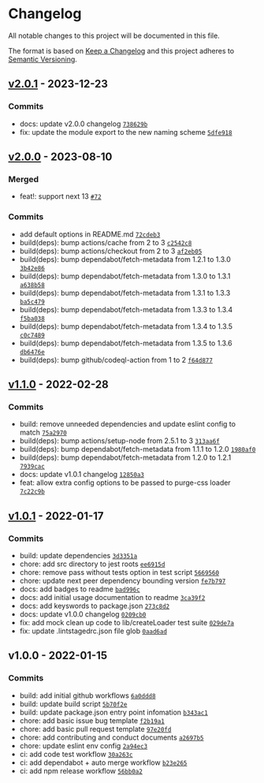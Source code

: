 # Changelog

All notable changes to this project will be documented in this file.

The format is based on [Keep a Changelog](https://keepachangelog.com/en/1.0.0/)
and this project adheres to [Semantic Versioning](https://semver.org/spec/v2.0.0.html).

## [v2.0.1](https://github.com/eels/next-purge-css-modules/compare/v2.0.0...v2.0.1) - 2023-12-23

### Commits

- docs: update v2.0.0 changelog [`738629b`](https://github.com/eels/next-purge-css-modules/commit/738629b3a91243e132db8204912a3078c4ff0f20)
- fix: update the module export to the new naming scheme [`5dfe918`](https://github.com/eels/next-purge-css-modules/commit/5dfe9188d20b4e1d13b63cc6d566dfa7eb475305)

## [v2.0.0](https://github.com/eels/next-purge-css-modules/compare/v1.1.0...v2.0.0) - 2023-08-10

### Merged

- feat!: support next 13 [`#72`](https://github.com/eels/next-purge-css-modules/pull/72)

### Commits

- add default options in README.md [`72cdeb3`](https://github.com/eels/next-purge-css-modules/commit/72cdeb3a24e1aa09acfb8aead6119af035803239)
- build(deps): bump actions/cache from 2 to 3 [`c2542c8`](https://github.com/eels/next-purge-css-modules/commit/c2542c8d61bea78276ddee142b2265a4f92ef319)
- build(deps): bump actions/checkout from 2 to 3 [`af2eb05`](https://github.com/eels/next-purge-css-modules/commit/af2eb054b63970ffd1a3ea9e90a053c93b064c63)
- build(deps): bump dependabot/fetch-metadata from 1.2.1 to 1.3.0 [`3b42e86`](https://github.com/eels/next-purge-css-modules/commit/3b42e86ffc9b4aa4b41f6387229f8800f2b0be4f)
- build(deps): bump dependabot/fetch-metadata from 1.3.0 to 1.3.1 [`a638b58`](https://github.com/eels/next-purge-css-modules/commit/a638b5840a03a60f50cbaadef5c602b9e0ea2d99)
- build(deps): bump dependabot/fetch-metadata from 1.3.1 to 1.3.3 [`ba5c479`](https://github.com/eels/next-purge-css-modules/commit/ba5c479f29559c92f22a9f5141aceac40906f17b)
- build(deps): bump dependabot/fetch-metadata from 1.3.3 to 1.3.4 [`f5ba038`](https://github.com/eels/next-purge-css-modules/commit/f5ba038f1176c5442e665787e84fbe628f29b821)
- build(deps): bump dependabot/fetch-metadata from 1.3.4 to 1.3.5 [`c0c7489`](https://github.com/eels/next-purge-css-modules/commit/c0c7489eb0c397681a17ad4950b0b6b5631f3bb3)
- build(deps): bump dependabot/fetch-metadata from 1.3.5 to 1.3.6 [`db6476e`](https://github.com/eels/next-purge-css-modules/commit/db6476e2f60d88ed276cc7e9f37ecf7db53d41ab)
- build(deps): bump github/codeql-action from 1 to 2 [`f64d877`](https://github.com/eels/next-purge-css-modules/commit/f64d8771cab7e6b7bfbc6fa5c0bc9643eae5c057)

## [v1.1.0](https://github.com/eels/next-purge-css-modules/compare/v1.0.1...v1.1.0) - 2022-02-28

### Commits

- build: remove unneeded dependencies and update eslint config to match [`75a2970`](https://github.com/eels/next-purge-css-modules/commit/75a2970ddb87ca7e424e620a7be199b180decac9)
- build(deps): bump actions/setup-node from 2.5.1 to 3 [`313aa6f`](https://github.com/eels/next-purge-css-modules/commit/313aa6f4425566e10b63ca44ccfc4d7d27b1ada6)
- build(deps): bump dependabot/fetch-metadata from 1.1.1 to 1.2.0 [`1980af0`](https://github.com/eels/next-purge-css-modules/commit/1980af0a5baef09faa949450c1eac636cef67686)
- build(deps): bump dependabot/fetch-metadata from 1.2.0 to 1.2.1 [`7939cac`](https://github.com/eels/next-purge-css-modules/commit/7939cac172751d8f44f3ca29b4e085e9aeed23f6)
- docs: update v1.0.1 changelog [`12850a3`](https://github.com/eels/next-purge-css-modules/commit/12850a30f6bbda50ab8175653fabed6f846a96a9)
- feat: allow extra config options to be passed to purge-css loader [`7c22c9b`](https://github.com/eels/next-purge-css-modules/commit/7c22c9ba94476204be12b07d1930e6d3fda270c7)

## [v1.0.1](https://github.com/eels/next-purge-css-modules/compare/v1.0.0...v1.0.1) - 2022-01-17

### Commits

- build: update dependencies [`3d3351a`](https://github.com/eels/next-purge-css-modules/commit/3d3351a2a8a2929e05381347ef0111b8b200b379)
- chore: add src directory to jest roots [`ee6915d`](https://github.com/eels/next-purge-css-modules/commit/ee6915d8a7c3484554f7fee3938d7fa527e62c13)
- chore: remove pass without tests option in test script [`5669560`](https://github.com/eels/next-purge-css-modules/commit/5669560fade4280c42ce7d7e8731a930a0fa395c)
- chore: update next peer dependency bounding version [`fe7b797`](https://github.com/eels/next-purge-css-modules/commit/fe7b7978c8f0e2381a53bdf8734ce0523c10b8ad)
- docs: add badges to readme [`bad996c`](https://github.com/eels/next-purge-css-modules/commit/bad996cc445e9df9294f204a812a8634af6d4c1f)
- docs: add initial usage documentation to readme [`3ca39f2`](https://github.com/eels/next-purge-css-modules/commit/3ca39f2f9b5cfb412f57b91fd0ebb0527faf81f1)
- docs: add keyswords to package.json [`273c8d2`](https://github.com/eels/next-purge-css-modules/commit/273c8d2b907a04639b7474db3f05bdc3b15dad9e)
- docs: update v1.0.0 changelog [`0209cb0`](https://github.com/eels/next-purge-css-modules/commit/0209cb02089074c9a98c54291e71c6b4bd32b8fb)
- fix: add mock clean up code to lib/createLoader test suite [`029de7a`](https://github.com/eels/next-purge-css-modules/commit/029de7a8d9e998d3d366f6c8c216cc063e433c32)
- fix: update .lintstagedrc.json file glob [`0aad6ad`](https://github.com/eels/next-purge-css-modules/commit/0aad6ad35d146776869387cf0ae340a9532bb522)

## v1.0.0 - 2022-01-15

### Commits

- build: add initial github workflows [`6a0ddd8`](https://github.com/eels/next-purge-css-modules/commit/6a0ddd886ae3e9b628d2cf1c9540b64a59a6ba92)
- build: update build script [`5b70f2e`](https://github.com/eels/next-purge-css-modules/commit/5b70f2eec1fc8f97d3bbb28685f654a9ec51be66)
- build: update package.json entry point infomation [`b343ac1`](https://github.com/eels/next-purge-css-modules/commit/b343ac11dca8424ad36bfde7315275c94ff0af60)
- chore: add basic issue bug template [`f2b19a1`](https://github.com/eels/next-purge-css-modules/commit/f2b19a1cd98f399aba142f5babd6276a71aff87f)
- chore: add basic pull request template [`97e20fd`](https://github.com/eels/next-purge-css-modules/commit/97e20fdb97e107c6e6dab904d1d0ed189e832884)
- chore: add contributing and conduct documents [`a2697b5`](https://github.com/eels/next-purge-css-modules/commit/a2697b5ebbbda0e489c419d8bfeffc65a7c05c9b)
- chore: update eslint env config [`2a94ec3`](https://github.com/eels/next-purge-css-modules/commit/2a94ec31fdb166a1cf11020783175e53fce75910)
- ci: add code test workflow [`30a263c`](https://github.com/eels/next-purge-css-modules/commit/30a263c5af17f4a683f35cbbb78f527116b4c583)
- ci: add dependabot + auto merge workflow [`b23e265`](https://github.com/eels/next-purge-css-modules/commit/b23e265a6aef52e8f71d51df30360e7fdc9dc100)
- ci: add npm release workflow [`56bb0a2`](https://github.com/eels/next-purge-css-modules/commit/56bb0a2684bce5d67e5b8e1b26005b4fc2781457)
